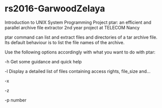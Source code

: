 # rs2016-GarwoodZelaya
   Introduction to UNIX System Programming Project 
   ptar: an efficient and parallel archive file extractor 
   2nd year project at TELECOM Nancy
   
   ptar command can list and extract files and directories of a tar archive file.
   Its default behaviour is to list the file names of the archive.
   
   Use the following options accordingly with what you want to do with ptar:
   
   -h
   Get some guidance and quick help
   
   -l
   Display a detailed list of files containing access rights, file_size and...
   
   -x
   
   -z
   
   -p number
   
   
 
